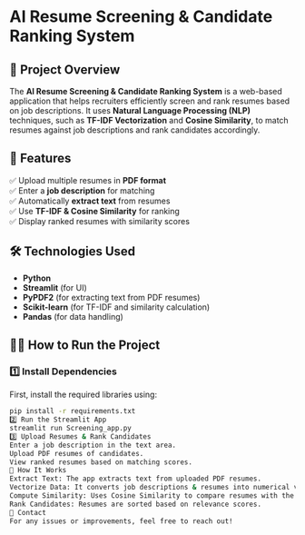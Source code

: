 # AI Resume Screening & Candidate Ranking System  

## 📌 Project Overview  
The **AI Resume Screening & Candidate Ranking System** is a web-based application that helps recruiters efficiently screen and rank resumes based on job descriptions. It uses **Natural Language Processing (NLP)** techniques, such as **TF-IDF Vectorization** and **Cosine Similarity**, to match resumes against job descriptions and rank candidates accordingly.

## 🚀 Features  
✅ Upload multiple resumes in **PDF format**  
✅ Enter a **job description** for matching  
✅ Automatically **extract text** from resumes  
✅ Use **TF-IDF & Cosine Similarity** for ranking  
✅ Display ranked resumes with similarity scores  

## 🛠️ Technologies Used  
- **Python**  
- **Streamlit** (for UI)  
- **PyPDF2** (for extracting text from PDF resumes)  
- **Scikit-learn** (for TF-IDF and similarity calculation)  
- **Pandas** (for data handling)  
## 🏃‍♂️ How to Run the Project  
### 1️⃣ Install Dependencies  
First, install the required libraries using:  
```bash
pip install -r requirements.txt
2️⃣ Run the Streamlit App
streamlit run Screening_app.py
3️⃣ Upload Resumes & Rank Candidates
Enter a job description in the text area.
Upload PDF resumes of candidates.
View ranked resumes based on matching scores.
📌 How It Works
Extract Text: The app extracts text from uploaded PDF resumes.
Vectorize Data: It converts job descriptions & resumes into numerical vectors using TF-IDF.
Compute Similarity: Uses Cosine Similarity to compare resumes with the job description.
Rank Candidates: Resumes are sorted based on relevance scores.
📧 Contact
For any issues or improvements, feel free to reach out! 
